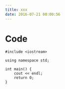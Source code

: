 ```yaml
---
title: xxx
date: 2016-07-21 00:00:56
---
```


# Code
```
#include <iostream>

using namespace std;

int main() {
    cout << endl;
    return 0;
}
```
